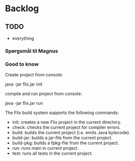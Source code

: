 # Backlog

## TODO

* everything

### Spørgsmål til Magnus

### Good to know

Create project from console:

java -jar flix.jar init

compile and run project from console:

java -jar flix.jar run

The Flix build system supports the following commands:

* init: creates a new Flix project in the current directory.
* check: checks the current project for compiler errors.
* build: builds the current project (i.e. emits Java bytecode).
* build-jar: builds a jar-file from the current project.
* build-pkg: builds a fpkg-file from the current project.
* run: runs main in current project.
* test: runs all tests in the current project.